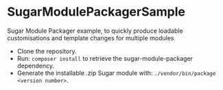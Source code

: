 # SugarModulePackagerSample
Sugar Module Packager example, to quickly produce loadable customisations and template changes for multiple modules

* Clone the repository.
* Run: `composer install` to retrieve the sugar-module-packager dependency.
* Generate the installable .zip Sugar module with: `./vendor/bin/package <version number>`.
